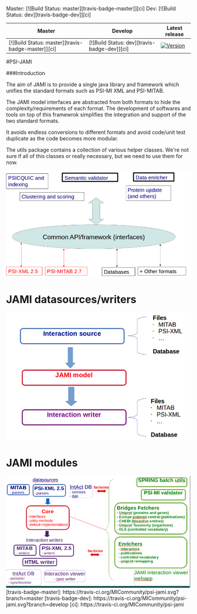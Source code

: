 Master: [![Build Status: master][travis-badge-master]][ci]
Dev: [![Build Status: dev][travis-badge-dev]][ci]


Master | Develop | Latest release
--- | --- | ---
[![Build Status: master][travis-badge-master]][ci]| [![Build Status: dev][travis-badge-dev]][ci] | [![Version](http://img.shields.io/badge/version-3.0.1-blue.svg?style=flat)](https://github.com/MICommunity/psi-jami/tree/psi-jami-3.0.1)

#PSI-JAMI

###Introduction

The aim of JAMI is to provide a single java library and framework which unifies the standard formats such as PSI-MI XML and PSI-MITAB.

The JAMI model interfaces are abstracted from both formats to hide the complexity/requirements of each format. The development of softwares and tools on top of this framewrok simplifies the integration and support of the two standard formats.

It avoids endless conversions to different formats and avoid code/unit test duplicate as the code becomes more modular.

The utils package contains a collection of various helper classes. We're not sure if all of this classes or really necessary, but we need to use them for now. 

<img width='800' src='wiki/images/jamiIntroduction.png' />

# JAMI datasources/writers #

<img width='800' src='wiki/images/jami_datasources.png' />

# JAMI modules #

<img width='800' src='wiki/images/jami_existing_modeules.png' />
[travis-badge-master]: https://travis-ci.org/MICommunity/psi-jami.svg?branch=master
[travis-badge-dev]: https://travis-ci.org/MICommunity/psi-jami.svg?branch=develop
[ci]: https://travis-ci.org/MICommunity/psi-jami
